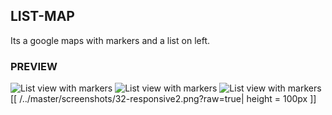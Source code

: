 ## LIST-MAP

Its a google maps with markers and a list on left.

### PREVIEW

![List view with markers](/../master/screenshots/30-disable%20clusters.png?raw=true "List view with markers")
![List view with markers](/../master/screenshots/31-responsive.png?raw=true "List view with markers")
![List view with markers](/../master/screenshots/32-responsive2.png?raw=true "List view with markers")
[[ /../master/screenshots/32-responsive2.png?raw=true| height = 100px ]]